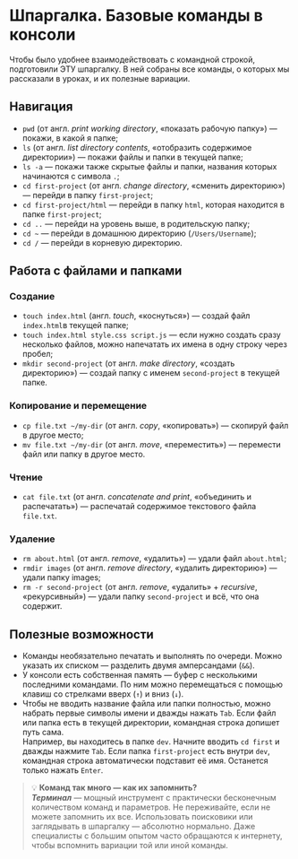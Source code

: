 # Шпаргалка. Базовые команды в консоли  

Чтобы было удобнее взаимодействовать с командной строкой, подготовили ЭТУ шпаргалку. В ней собраны все команды, о которых мы рассказали в уроках, и их полезные вариации.  

## Навигация  

- `pwd` (от англ. *print working directory*, «показать рабочую папку») — покажи, в какой я папке;  
- `ls` (от англ. *list directory contents*, «отобразить содержимое директории») — покажи файлы и папки в текущей папке;  
- `ls -a` — покажи также скрытые файлы и папки, названия которых начинаются с символа `.`;  
- `cd first-project` (от англ. *change directory*, «сменить директорию») — перейди в папку `first-project`;
- `cd first-project/html` — перейди в папку `html`, которая находится в папке `first-project`;
- `cd ..` — перейди на уровень выше, в родительскую папку;
- `cd ~` — перейди в домашнюю директорию (`/Users/Username`);
- `cd /` — перейди в корневую директорию.  

## Работа с файлами и папками  

### Создание  

- `touch index.html` (англ. *touch*, «коснуться») — создай файл `index.html`в текущей папке;
- `touch index.html style.css script.js` — если нужно создать сразу несколько файлов, можно напечатать их имена в одну строку через пробел;
- `mkdir second-project` (от англ. *make directory*, «создать директорию») — создай папку с именем `second-project` в текущей папке.  

### Копирование и перемещение  

- `cp file.txt ~/my-dir` (от англ. *copy*, «копировать») — скопируй файл в другое место;
- `mv file.txt ~/my-dir` (от англ. *move*, «переместить») — перемести файл или папку в другое место.  

### Чтение  

- `cat file.txt` (от англ. *concatenate and print*, «объединить и распечатать») — распечатай содержимое текстового файла `file.txt`.  

### Удаление  

- `rm about.html` (от англ. *remove*, «удалить») — удали файл `about.html`;
- `rmdir images` (от англ. *remove directory*, «удалить директорию») — удали папку images;
- `rm -r second-project` (от англ. *remove*, «удалить» + *recursive*, «рекурсивный») — удали папку `second-project` и всё, что она содержит.  

## Полезные возможности  

- Команды необязательно печатать и выполнять по очереди. Можно указать их списком — разделить двумя амперсандами (`&&`).  
- У консоли есть собственная память — буфер с несколькими последними командами. По ним можно перемещаться с помощью клавиш со стрелками вверх (`↑`) и вниз (`↓`).
- Чтобы не вводить название файла или папки полностью, можно набрать первые символы имени и дважды нажать `Tab`. Если файл или папка есть в текущей директории, командная строка допишет путь сама.  
Например, вы находитесь в папке `dev`. Начните вводить `cd first` и дважды нажмите `Tab`. Если папка `first-project` есть внутри `dev`, командная строка автоматически подставит её имя. Останется только нажать `Enter`.  

>💡 __Команд так много — как их запомнить?__  
 __*Терминал*__ — мощный инструмент с практически бесконечным количеством команд и параметров. Не переживайте, если не можете запомнить их все. Использовать поисковики или заглядывать в шпаргалку — абсолютно нормально. Даже специалисты с большим опытом часто обращаются к интернету, чтобы вспомнить вариации той или иной команды.

